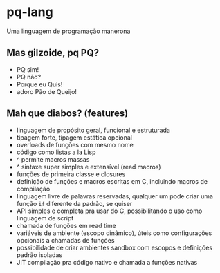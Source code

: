 pq-lang
=======
Uma linguagem de programação manerona

Mas gilzoide, pq PQ?
--------------------
- PQ sim!
- PQ não?
- Porque eu Quis!
- adoro Pão de Queijo!

Mah que diabos? (features)
--------------------------
- linguagem de propósito geral, funcional e estruturada
- tipagem forte, tipagem estática opcional
- overloads de funções com mesmo nome
- código como listas a la Lisp
- ^ permite macros massas
- ^ sintaxe super simples e extensível (read macros)
- funções de primeira classe e closures
- definição de funções e macros escritas em C, incluindo macros de compilação
- linguagem livre de palavras reservadas, qualquer um pode criar uma função `if`
  diferente da padrão, se quiser
- API simples e completa pra usar do C, possibilitando o uso como linguagem de
  script
- chamada de funções em read time
- variáveis de ambiente (escopo dinâmico), úteis como configurações opcionais
  a chamadas de funções
- possibilidade de criar ambientes sandbox com escopos e definições padrão
  isoladas
- JIT compilação pra código nativo e chamada a funções nativas


